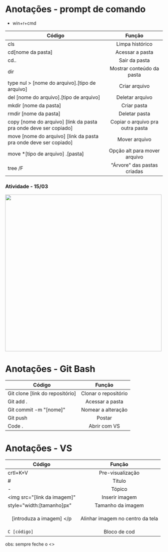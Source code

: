 # Anotações - prompt de comando
- win+r+cmd

|Código|Função|
|-|:-:|
|cls|Limpa histórico|
|cd[nome da pasta]|Acessar a pasta|
|cd..|Sair da pasta|
|dir|Mostrar conteúdo da pasta|
|type nul > [nome do arquivo].[tipo de arquivo] |Criar arquivo|
|del [nome do arquivo].[tipo de arquivo]|Deletar arquivo|
|mkdir [nome da pasta]|Criar pasta|
|rmdir [nome da pasta]|Deletar pasta|
|copy [nome do arquivo] [link da pasta pra onde deve ser copiado]|Copiar o arquivo pra outra pasta|
|move [nome do arquivo] [link da pasta pra onde deve ser copiado]|Mover arquivo|
|move *[tipo de arquivo] .[pasta]|Opção alt para mover arquivo|
|tree /F|"Árvore" das pastas criadas|

### Atividade - 15/03
<img src="https://i.pinimg.com/736x/d8/97/07/d897074e0fe91a121411e1b6d539e2e9.jpg" style="width:500px">

# Anotações - Git Bash
|Código|Função|
|-|:-:|
|Git clone [link do repositório]|Clonar o repositório|
|Git add .|Acessar a pasta|
|Git commit -m "[nome]"|Nomear a alteração|
|Git push|Postar|
|Code .|Abrir com VS|

# Anotações - VS
|Código|Função|
|-|:-:|
|crtl+K+V|Pre-visualização|
|#|Título|
|-|Tópico|
|<img src="[link da imagem]"|Inserir imagem|
|style="width:[tamanho]px"|Tamanho da imagem|
|<p align="center"> [introduza a imagem] </p|Alinhar imagem no centro da tela|
|```C [código]```|Bloco de cod|

obs: sempre feche o <>